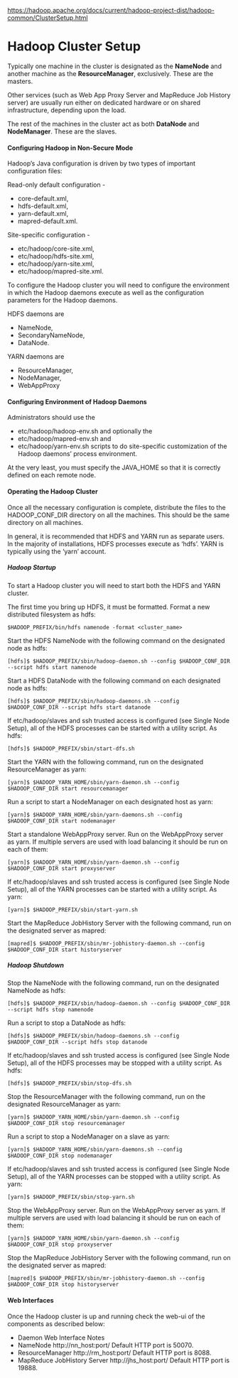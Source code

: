 https://hadoop.apache.org/docs/current/hadoop-project-dist/hadoop-common/ClusterSetup.html

# Hadoop Cluster Setup

Typically one machine in the cluster is designated as the **NameNode**
and another machine as the **ResourceManager**, exclusively. 
These are the masters. 
 
Other services (such as Web App Proxy Server and MapReduce Job History server) are usually 
run either on dedicated hardware or on shared infrastructure, depending upon the load.

The rest of the machines in the cluster act as both **DataNode** and **NodeManager**. 
These are the slaves.

#### Configuring Hadoop in Non-Secure Mode

Hadoop’s Java configuration is driven by two types of important configuration files:

Read-only default configuration - 
- core-default.xml, 
- hdfs-default.xml, 
- yarn-default.xml, 
- mapred-default.xml.

Site-specific configuration - 
- etc/hadoop/core-site.xml,
- etc/hadoop/hdfs-site.xml,
- etc/hadoop/yarn-site.xml,
- etc/hadoop/mapred-site.xml.

To configure the Hadoop cluster you will need to configure the environment 
in which the Hadoop daemons execute as well as the configuration parameters
for the Hadoop daemons.

HDFS daemons are 
- NameNode, 
- SecondaryNameNode, 
- DataNode. 

YARN daemons are 
- ResourceManager, 
- NodeManager, 
- WebAppProxy

#### Configuring Environment of Hadoop Daemons

Administrators should use the 
- etc/hadoop/hadoop-env.sh 
and optionally the 
- etc/hadoop/mapred-env.sh 
and 
- etc/hadoop/yarn-env.sh 
scripts to do site-specific customization of the Hadoop daemons’ process environment.

At the very least, you must specify the JAVA_HOME so that it is correctly defined on each remote node.

#### Operating the Hadoop Cluster

Once all the necessary configuration is complete, distribute the files to the HADOOP_CONF_DIR 
directory on all the machines. This should be the same directory on all machines.

In general, it is recommended that HDFS and YARN run as separate users. In the majority of installations,
HDFS processes execute as ‘hdfs’. YARN is typically using the ‘yarn’ account.

##### Hadoop Startup

To start a Hadoop cluster you will need to start both the HDFS and YARN cluster.

The first time you bring up HDFS, it must be formatted. Format a new distributed filesystem as hdfs:

    $HADOOP_PREFIX/bin/hdfs namenode -format <cluster_name>
    
Start the HDFS NameNode with the following command on the designated node as hdfs:

    [hdfs]$ $HADOOP_PREFIX/sbin/hadoop-daemon.sh --config $HADOOP_CONF_DIR --script hdfs start namenode
    
Start a HDFS DataNode with the following command on each designated node as hdfs:

    [hdfs]$ $HADOOP_PREFIX/sbin/hadoop-daemons.sh --config $HADOOP_CONF_DIR --script hdfs start datanode
    
If etc/hadoop/slaves and ssh trusted access is configured (see Single Node Setup), all of the HDFS processes can be started with a utility script. As hdfs:

    [hdfs]$ $HADOOP_PREFIX/sbin/start-dfs.sh

Start the YARN with the following command, run on the designated ResourceManager as yarn:

    [yarn]$ $HADOOP_YARN_HOME/sbin/yarn-daemon.sh --config $HADOOP_CONF_DIR start resourcemanager

Run a script to start a NodeManager on each designated host as yarn:

    [yarn]$ $HADOOP_YARN_HOME/sbin/yarn-daemons.sh --config $HADOOP_CONF_DIR start nodemanager

Start a standalone WebAppProxy server. Run on the WebAppProxy server as yarn. If multiple servers are used with load balancing it should be run on each of them:

    [yarn]$ $HADOOP_YARN_HOME/sbin/yarn-daemon.sh --config $HADOOP_CONF_DIR start proxyserver

If etc/hadoop/slaves and ssh trusted access is configured (see Single Node Setup), all of the YARN processes can be started with a utility script. As yarn:

    [yarn]$ $HADOOP_PREFIX/sbin/start-yarn.sh

Start the MapReduce JobHistory Server with the following command, run on the designated server as mapred:

    [mapred]$ $HADOOP_PREFIX/sbin/mr-jobhistory-daemon.sh --config $HADOOP_CONF_DIR start historyserver

##### Hadoop Shutdown

Stop the NameNode with the following command, run on the designated NameNode as hdfs:

    [hdfs]$ $HADOOP_PREFIX/sbin/hadoop-daemon.sh --config $HADOOP_CONF_DIR --script hdfs stop namenode

Run a script to stop a DataNode as hdfs:

    [hdfs]$ $HADOOP_PREFIX/sbin/hadoop-daemons.sh --config $HADOOP_CONF_DIR --script hdfs stop datanode

If etc/hadoop/slaves and ssh trusted access is configured (see Single Node Setup), all of the HDFS processes may be stopped with a utility script. As hdfs:

    [hdfs]$ $HADOOP_PREFIX/sbin/stop-dfs.sh

Stop the ResourceManager with the following command, run on the designated ResourceManager as yarn:

    [yarn]$ $HADOOP_YARN_HOME/sbin/yarn-daemon.sh --config $HADOOP_CONF_DIR stop resourcemanager

Run a script to stop a NodeManager on a slave as yarn:

    [yarn]$ $HADOOP_YARN_HOME/sbin/yarn-daemons.sh --config $HADOOP_CONF_DIR stop nodemanager

If etc/hadoop/slaves and ssh trusted access is configured (see Single Node Setup), all of the YARN processes can be stopped with a utility script. As yarn:

    [yarn]$ $HADOOP_PREFIX/sbin/stop-yarn.sh

Stop the WebAppProxy server. Run on the WebAppProxy server as yarn. If multiple servers are used with load balancing it should be run on each of them:

    [yarn]$ $HADOOP_YARN_HOME/sbin/yarn-daemon.sh --config $HADOOP_CONF_DIR stop proxyserver

Stop the MapReduce JobHistory Server with the following command, run on the designated server as mapred:

    [mapred]$ $HADOOP_PREFIX/sbin/mr-jobhistory-daemon.sh --config $HADOOP_CONF_DIR stop historyserver

#### Web Interfaces

Once the Hadoop cluster is up and running check the web-ui of the components as described below:

- Daemon	Web Interface	Notes
- NameNode	http://nn_host:port/	Default HTTP port is 50070.
- ResourceManager	http://rm_host:port/	Default HTTP port is 8088.
- MapReduce JobHistory Server	http://jhs_host:port/	Default HTTP port is 19888.